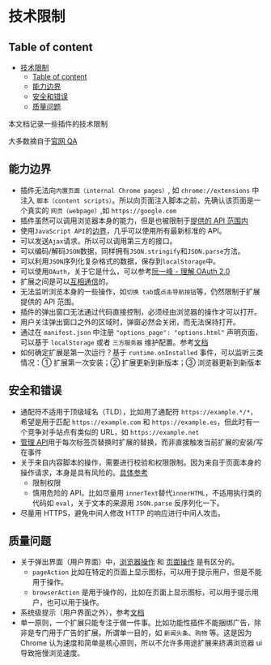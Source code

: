 # 技术限制

## Table of content
- [技术限制](#技术限制)
  - [Table of content](#table-of-content)
  - [能力边界](#能力边界)
  - [安全和错误](#安全和错误)
  - [质量问题](#质量问题)

本文档记录一些插件的技术限制

大多数摘自于[官网 QA](https://developer.chrome.com/docs/extensions/mv3/faq/)

## 能力边界

- 插件无法向`内置页面（internal Chrome pages）`, 如 `chrome://extensions` 中注入 `脚本（content scripts）`。所以向页面注入脚本之前，先确认该页面是一个真实的 `网页（webpage）`,如 `https://google.com`
- 插件虽然可以调用浏览器本身的能力，但是也被限制于[提供的 API 范围内](https://developer.chrome.com/docs/extensions/reference/)
- 使用`JavaScript API`的[边界](https://developer.chrome.com/docs/extensions/api_other/)，几乎可以使用所有最新标准的 API。
- 可以发送`Ajax`请求。所以可以调用第三方的接口。
- 可以编码/解码`JSON`数据，同样拥有`JSON.stringify`和`JSON.parse`方法。
- 可以利用`JSON`序列化复杂格式的数据，保存到`localStorage`中。
- 可以使用`OAuth`，关于它是什么，可以参考[阮一峰 - 理解 OAuth 2.0](https://www.ruanyifeng.com/blog/2014/05/oauth_2_0.html)
- 扩展之间是可以[互相通信](https://developer.chrome.com/docs/extensions/mv3/messaging/#external)的。
- 无法监听浏览本身的一些操作，如`切换 tab`或`点击导航按钮`等，仍然限制于扩展提供的 API 范围。
- 插件的弹出窗口无法通过代码直接控制，必须经由浏览器的操作才可以打开。
- 用户关注弹出窗口之外的区域时，弹窗必然会关闭，而无法保持打开。
- 通过在 `manifest.json` 中注册 `"options_page": "options.html"` 声明页面，可以基于 `localStorage` 或者 `三方服务器` 维护配置。参考[文档](https://developer.chrome.com/docs/extensions/mv3/options/#write_page)
- 如何确定扩展是第一次运行？基于 `runtime.onInstalled` 事件，可以监听三类情况：① 扩展第一次安装；② 扩展更新到新版本；③ 浏览器更新到新版本

## 安全和错误

- 通配符不适用于顶级域名（TLD），比如用了通配符 `https://example.*/*`，希望是用于匹配 `https://example.com` 和 `https://example.es`，但此时有一个竞争对手站点有类似的 URL，如 `https://example.net`
- [管理 API](https://developer.chrome.com/docs/extensions/reference/management/#manifest)用于每次标签页替换时扩展的替换，而非直接触发当前扩展的安装/写在事件
- 关于来自内容脚本的操作，需要进行校验和权限限制。因为来自于页面本身的操作请求，本身是具有风险的。[具体参考](https://developer.chrome.com/docs/extensions/mv3/messaging/#security-considerations)
  - 限制权限
  - 慎用危险的 API。比如尽量用 `innerText`替代`innerHTML`，不适用执行类的代码如 `eval`，关于文本的来源用 `JSON.parse` 反序列化一下。
- 尽量用 HTTPS，避免中间人修改 HTTP 的响应进行中间人攻击。

## 质量问题

- 关于弹出界面（用户界面）中，[浏览器操作](https://developer.chrome.com/docs/extensions/reference/browserAction/#manifest) 和 [页面操作](https://developer.chrome.com/docs/extensions/reference/pageAction/#manifest) 是有区分的。
  - `pageAction` 比如在特定的页面上显示图标，可以用于提示用户，但是不能用于操作。
  - `browserAction` 是用于操作的，比如在页面上显示图标，可以用于提示用户，也可以用于操作。
- 系统级提示（用户界面之外），参考[文档](https://developer.chrome.com/docs/extensions/mv3/richNotifications/)
- 单一原则，一个扩展只能专注于做一件事。比如功能性插件不能捆绑广告，除非是专门用于广告的扩展。所谓单一目的，如 `新闻头条`、`购物` 等。这是因为 Chrome 认为速度和简单是核心原则，所以不允许多用途扩展来挤满浏览器 ui 导致拖慢浏览速度。
